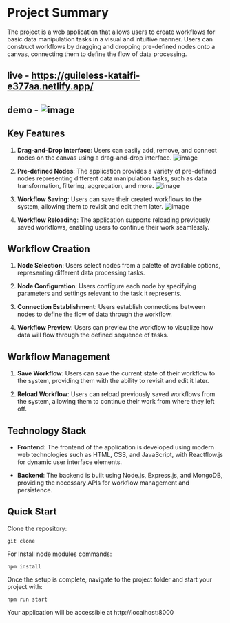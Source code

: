 
# Project Summary

The project is a web application that allows users to create workflows for basic data manipulation tasks in a visual and intuitive manner. Users can construct workflows by dragging and dropping pre-defined nodes onto a canvas, connecting them to define the flow of data processing.
## live - https://guileless-kataifi-e377aa.netlify.app/

## demo - ![image](https://github.com/VishvendraTomar/TechStax/assets/95501800/f8562387-1f5e-4e3c-97e1-3abcc037abcd)

## Key Features

1. **Drag-and-Drop Interface**: Users can easily add, remove, and connect nodes on the canvas using a drag-and-drop interface.
     ![image](https://github.com/VishvendraTomar/TechStax/assets/95501800/ab0241c1-68f8-452e-a7ad-260646038b45)

2. **Pre-defined Nodes**: The application provides a variety of pre-defined nodes representing different data manipulation tasks, such as data transformation, filtering, aggregation, and more.
     ![image](https://github.com/VishvendraTomar/TechStax/assets/95501800/f0215ff9-9ec8-49af-8893-fd12f5354554)

3. **Workflow Saving**: Users can save their created workflows to the system, allowing them to revisit and edit them later.
![image](https://github.com/VishvendraTomar/TechStax/assets/95501800/90e39e27-617b-49c2-9041-75efaeafb50a)

4. **Workflow Reloading**: The application supports reloading previously saved workflows, enabling users to continue their work seamlessly.

## Workflow Creation

1. **Node Selection**: Users select nodes from a palette of available options, representing different data processing tasks.

2. **Node Configuration**: Users configure each node by specifying parameters and settings relevant to the task it represents.

3. **Connection Establishment**: Users establish connections between nodes to define the flow of data through the workflow.

4. **Workflow Preview**: Users can preview the workflow to visualize how data will flow through the defined sequence of tasks.

## Workflow Management

1. **Save Workflow**: Users can save the current state of their workflow to the system, providing them with the ability to revisit and edit it later.

2. **Reload Workflow**: Users can reload previously saved workflows from the system, allowing them to continue their work from where they left off.

## Technology Stack

- **Frontend**: The frontend of the application is developed using modern web technologies such as HTML, CSS, and JavaScript, with Reactflow.js for dynamic user interface elements.

- **Backend**: The backend is built using Node.js, Express.js, and MongoDB, providing the necessary APIs for workflow management and persistence.



## Quick Start

Clone the repository:

```
git clone  
```

For Install node modules commands:

```
npm install
```

Once the setup is complete, navigate to the project folder and start your project with:

```
npm run start
```
Your application will be accessible at http://localhost:8000

